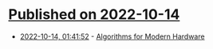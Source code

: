 # [Published on 2022-10-14](index.md)

* [2022-10-14, 01:41:52](https://lobste.rs/s/xvns9o/algorithms_for_modern_hardware) - [Algorithms for Modern Hardware](https://en.algorithmica.org/hpc/)
